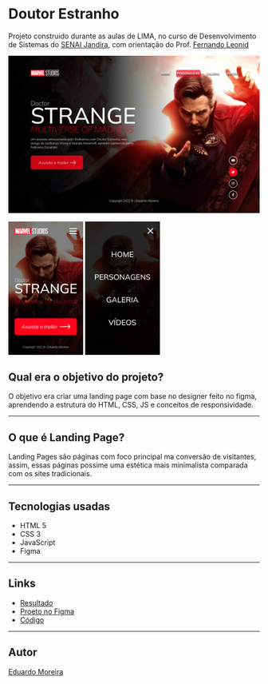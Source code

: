 # Doutor Estranho

Projeto construido durante as aulas de LIMA, no curso de Desenvolvimento de Sistemas do [SENAI Jandira](https://jandira.sp.senai.br/), com orientação do Prof. [Fernando Leonid](https://github.com/fernandoleonid)

![](./img/WEB.png)

<img src="./img/MOBILE.png" width="150px"> <img src="./img/AndroidSmall-1.png" width="150px">

## Qual era o objetivo do projeto?
O objetivo era criar uma landing page com base no designer feito no figma, aprendendo a estrutura do HTML, CSS, JS e conceitos de responsividade.

---

## O que é Landing Page?
Landing Pages são páginas com foco principal ma conversão de visitantes, assim, essas páginas possime uma estética mais minimalista comparada com os sites tradicionais.

---

## Tecnologias usadas
- HTML 5
- CSS 3
- JavaScript
- Figma

---

## Links
- [Resultado](https://eduardomoreiramachado.github.io/strange-2022/)
- [Proeto no Figma](https://www.figma.com/file/b8dAlQun0K4fi1wv9N1SDG/LIMA?node-id=0%3A1)
- [Código](https://github.com/EduardoMoreiraMachado/strange-2022)

---

## Autor
[Eduardo Moreira](https://github.com/EduardoMoreiraMachado)